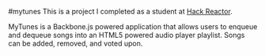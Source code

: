 #mytunes
This is a project I completed as a student at [Hack Reactor](http://hackreactor.com).

MyTunes is a Backbone.js powered application that allows users to enqueue and dequeue songs into an HTML5 powered audio player playlist. Songs can be added, removed, and voted upon.
